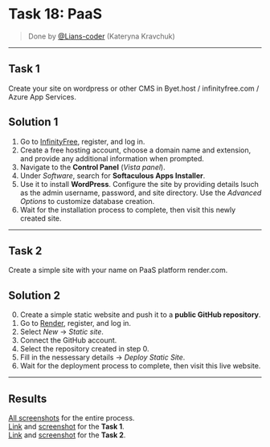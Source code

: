# Task 18: PaaS

> Done by [@Lians-coder](https://github.com/Lians-coder) (Kateryna Kravchuk)

---

## Task 1

Create your site on wordpress or other CMS in Byet.host / infinityfree.com / Azure App Services.  

## Solution 1

1. Go to [InfinityFree](https://www.infinityfree.com/), register, and log in.  
2. Create a free hosting account, choose a domain name and extension, and provide any additional information when prompted.  
3. Navigate to the **Control Panel** (*Vista panel*).  
4. Under *Software*, search for **Softaculous Apps Installer**.  
5. Use it to install **WordPress**. Configure the site by providing details lsuch as the admin username, password, and site directory. Use the *Advanced Options* to customize  database creation.  
6. Wait for the installation process to complete, then visit this newly created site.  

---

## Task 2

Create a simple site with your name on PaaS platform render.com.  

## Solution 2

0. Create a simple static website and push it to a **public GitHub repository**.  
1. Go to [Render](https://render.com/), register, and log in.  
2. Select *New* -> *Static site*.  
3. Connect the GitHub account.  
4. Select the repository created in step 0.  
5. Fill in the nessessary details -> *Deploy Static Site*.  
6. Wait for the deployment process to complete, then visit this live website.  

---

## Results

[All screenshots](https://drive.google.com/drive/folders/1M5aWnE4JXcdVxYm4n-IH1zSTFOE9yQcJ?usp=drive_link) for the entire process.  
[Link](http://lians.great-site.net/) and [screenshot](https://drive.google.com/file/d/1oQ08xAJpWmGeV4X1bVMR6S20n0a-AlnY/view?usp=drive_link) for the **Task 1**.  
[Link](https://site-for-render.onrender.com/) and [screenshot](https://drive.google.com/file/d/1MT55eHkS2WQNeqyiKQ_HBjNOatDzRDaG/view?usp=drive_link) for the **Task 2**.  

